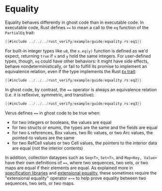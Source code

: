 # Equality

Equality behaves differently in ghost code than in executable code.
In executable code, Rust defines `==` to mean a call to the `eq` function of the `PartialEq` trait:

```rust
{{#include ../../../rust_verify/example/guide/equality.rs:eq1}}
```

For built-in integer types like `u8`, the `x.eq(y)` function is defined as we'd expect,
returning `true` if `x` and `y` hold the same integers.
For user-defined types, though, `eq` could have other behaviors:
it might have side effects, behave nondeterministically,
or fail to fulfill its promise to implement an
equivalence relation,
even if the type implements the Rust [`Eq` trait](https://doc.rust-lang.org/std/cmp/trait.Eq.html):

```rust
{{#include ../../../rust_verify/example/guide/equality.rs:eq2}}
```

In ghost code, by contrast, the `==` operator is always an equivalence relation
(i.e. it is reflexive, symmetric, and transitive):

```rust
{{#include ../../../rust_verify/example/guide/equality.rs:eq3}}
```

Verus defines `==` in ghost code to be true when:
- for two integers or booleans, the values are equal
- for two structs or enums, the types are the same and the fields are equal
- for two `&` references, Box values, two Rc values, or two Arc values, the pointed-to values are the same
- for two RefCell values or two Cell values, the pointers to the interior data are equal (not the interior contents)

In addition, collection dataypes such as `Seq<T>`, `Set<T>`, and `Map<Key, Value>`
have their own definitions of `==`,
where two sequences, two sets, or two maps are equal if their elements are equal.
As explained more in [specification libraries](spec_lib.md) and [extensional equality](extensional_equality.md),
these sometimes require the "extensional equality" operator `=~=` to help prove equality
between two sequences, two sets, or two maps.
